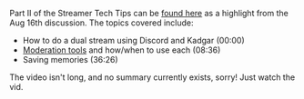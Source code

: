 Part II of the Streamer Tech Tips can be [found here](https://www.twitch.tv/videos/468342716)
as a highlight from the Aug 16th discussion. The topics covered include:

* How to do a dual stream using Discord and Kadgar (00:00)
* [Moderation tools](Moderation) and how/when to use each (08:36)
* Saving memories (36:26)

The video isn't long, and no summary currently exists, sorry! Just watch the vid.

